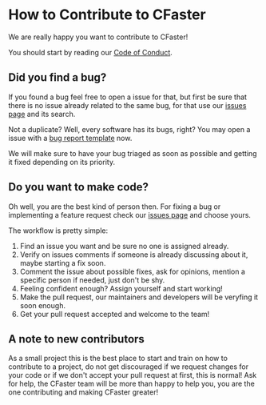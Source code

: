 # How to Contribute to CFaster

We are really happy you want to contribute to CFaster!

You should start by reading our [Code of Conduct](CODE_OF_CONDUCT.md).

## Did you find a bug?

If you found a bug feel free to open a issue for that, but first be sure that there is no issue already related to the same bug,
for that use our [issues page](https://github.com/vitorfhc/cfaster/issues) and its search.

Not a duplicate? Well, every software has its bugs, right? You may open a issue with a [bug report template](https://github.com/vitorfhc/cfaster/issues/new?assignees=&labels=&template=bug_report.md&title=%5BBug%5D) now.

We will make sure to have your bug triaged as soon as possible and getting it fixed depending on its priority.

## Do you want to make code?

Oh well, you are the best kind of person then. For fixing a bug or implementing a feature request check our [issues page](https://github.com/vitorfhc/cfaster/issues) and choose yours.

The workflow is pretty simple:

1. Find an issue you want and be sure no one is assigned already.
2. Verify on issues comments if someone is already discussing about it, maybe starting a fix soon.
3. Comment the issue about possible fixes, ask for opinions, mention a specific person if needed, just don't be shy.
4. Feeling confident enough? Assign yourself and start working!
5. Make the pull request, our maintainers and developers will be veryfing it soon enough.
6. Get your pull request accepted and welcome to the team!

## A note to new contributors

As a small project this is the best place to start and train on how to contribute to a project, do not get discouraged if we
request changes for your code or if we don't accept your pull request at first, this is normal! Ask for help, the CFaster team
will be more than happy to help you, you are the one contributing and making CFaster greater!
